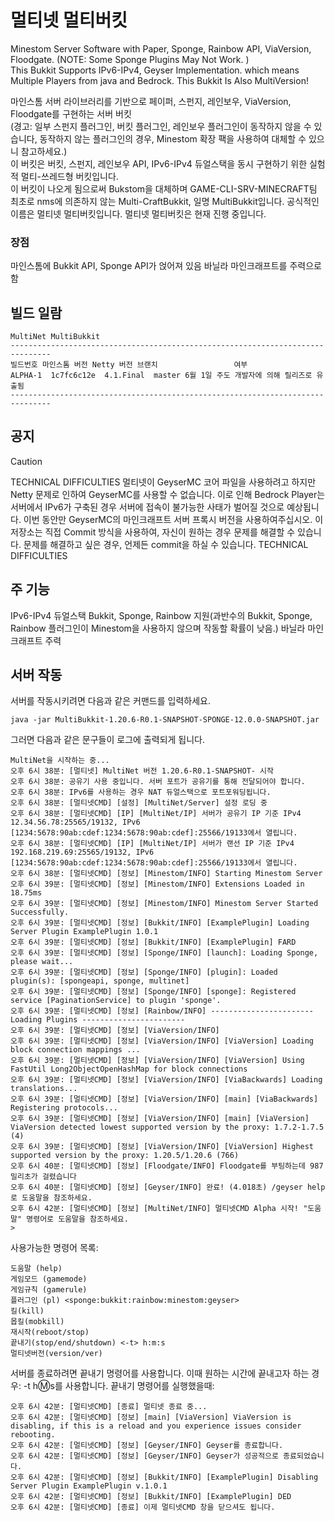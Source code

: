 # 멀티넷 멀티버킷
Minestom Server Software with Paper, Sponge, Rainbow API, ViaVersion, Floodgate. (NOTE: Some Sponge Plugins May Not Work. )                                                                                                                                           
 This Bukkit Supports IPv6-IPv4, Geyser Implementation. which means Multiple Players from java and Bedrock.
 This Bukkit Is Also MultiVersion!                                                                                                                                                                                                                                     
 
마인스톰 서버 라이브러리를 기반으로 페이퍼, 스펀지, 레인보우, ViaVersion, Floodgate를 구현하는 서버 버킷                 
(경고: 일부 스펀지 플러그인, 버킷 플러그인, 레인보우 플러그인이 동작하지 않을 수 있습니다, 동작하지 않는 플러그인의 경우, Minestom 확장 팩을 사용하여 대체할 수 있으니 참고하세요.)                                                                                     
이 버킷은 버킷, 스펀지, 레인보우 API, IPv6-IPv4 듀얼스택을 동시 구현하기 위한 실험적 멀티-쓰레드형 버킷입니다.                               
이 버킷이 나오게 됨으로써 Bukstom을 대체하며 GAME-CLI-SRV-MINECRAFT팀 최초로 nms에 의존하지 않는 Multi-CraftBukkit, 일명 MultiBukkit입니다.
공식적인 이름은 멀티넷 멀티버킷입니다. 
멀티넷 멀티버킷은 현재 진행 중입니다.


### 장점
마인스톰에 Bukkit API, Sponge API가 얹어져 있음
바닐라 마인크래프트를 주력으로 함

## 빌드 일람
```
MultiNet MultiBukkit
-------------------------------------------------------------------------------
빌드번호 마인스톰 버전 Netty 버전 브랜치                 여부
ALPHA-1  1c7fc6c12e  4.1.Final  master 6월 1일 주도 개발자에 의해 릴리즈로 유출됨
-------------------------------------------------------------------------------
```
## 공지
> [!CAUTION]
> TECHNICAL DIFFICULTIES
> 멀티넷이 GeyserMC 코어 파일을 사용하려고 하지만 Netty 문제로 인하여 GeyserMC를 사용할 수 없습니다.
> 이로 인해 Bedrock Player는 서버에서 IPv6가 구축된 경우 서버에 접속이 불가능한 사태가 벌어질 것으로 예상됩니다.
> 이번 동안만 GeyserMC의 마인크래프트 서버 프록시 버전을 사용하여주십시오.
> 이 저장소는 직접 Commit 방식을 사용하여, 자신이 원하는 경우 문제를 해결할 수 있습니다. 문제를 해결하고 싶은 경우, 언제든 commit을 하실 수 있습니다.
> TECHNICAL DIFFICULTIES
## 주 기능
IPv6-IPv4 듀얼스택
Bukkit, Sponge, Rainbow 지원(과반수의 Bukkit, Sponge, Rainbow 플러그인이 Minestom을 사용하지 않으며 작동할 확률이 낮음.)
바닐라 마인크래프트 주력
## 서버 작동
서버를 작동시키려면 다음과 같은 커맨드를 입력하세요.
```
java -jar MultiBukkit-1.20.6-R0.1-SNAPSHOT-SPONGE-12.0.0-SNAPSHOT.jar
```
그러면 다음과 같은 문구들이 로그에 출력되게 됩니다.
```
MultiNet을 시작하는 중...
오후 6시 38분: [멀티넷] MultiNet 버전 1.20.6-R0.1-SNAPSHOT- 시작
오후 6시 38분: 공유기 사용 중입니다. 서버 포트가 공유기를 통해 전달되어야 합니다.
오후 6시 38분: IPv6를 사용하는 경우 NAT 듀얼스택으로 포트포워딩됩니다.
오후 6시 38분: [멀티넷CMD] [설정] [MultiNet/Server] 설정 로딩 중
오후 6시 38분: [멀티넷CMD] [IP] [MultiNet/IP] 서버가 공유기 IP 기준 IPv4 12.34.56.78:25565/19132, IPv6 [1234:5678:90ab:cdef:1234:5678:90ab:cdef]:25566/19133에서 열립니다.
오후 6시 38분: [멀티넷CMD] [IP] [MultiNet/IP] 서버가 랜선 IP 기준 IPv4 192.168.219.69:25565/19132, IPv6 [1234:5678:90ab:cdef:1234:5678:90ab:cdef]:25566/19133에서 열립니다. 
오후 6시 38분: [멀티넷CMD] [정보] [Minestom/INFO] Starting Minestom Server
오후 6시 39분: [멀티넷CMD] [정보] [Minestom/INFO] Extensions Loaded in 18.75ms
오후 6시 39분: [멀티넷CMD] [정보] [Minestom/INFO] Minestom Server Started Successfully.
오후 6시 39분: [멀티넷CMD] [정보] [Bukkit/INFO] [ExamplePlugin] Loading Server Plugin ExamplePlugin 1.0.1
오후 6시 39분: [멀티넷CMD] [정보] [Bukkit/INFO] [ExamplePlugin] FARD
오후 6시 39분: [멀티넷CMD] [정보] [Sponge/INFO] [launch]: Loading Sponge, please wait...
오후 6시 39분: [멀티넷CMD] [정보] [Sponge/INFO] [plugin]: Loaded plugin(s): [spongeapi, sponge, multinet]
오후 6시 39분: [멀티넷CMD] [정보] [Sponge/INFO] [sponge]: Registered service [PaginationService] to plugin 'sponge'.
오후 6시 39분: [멀티넷CMD] [정보] [Rainbow/INFO] ----------------------- Loading Plugins -----------------------
오후 6시 39분: [멀티넷CMD] [정보] [ViaVersion/INFO]
오후 6시 39분: [멀티넷CMD] [정보] [ViaVersion/INFO] [ViaVersion] Loading block connection mappings ...
오후 6시 39분: [멀티넷CMD] [정보] [ViaVersion/INFO] [ViaVersion] Using FastUtil Long2ObjectOpenHashMap for block connections
오후 6시 39분: [멀티넷CMD] [정보] [ViaVersion/INFO] [ViaBackwards] Loading translations...
오후 6시 39분: [멀티넷CMD] [정보] [ViaVersion/INFO] [main] [ViaBackwards] Registering protocols...
오후 6시 39분: [멀티넷CMD] [정보] [ViaVersion/INFO] [main] [ViaVersion] ViaVersion detected lowest supported version by the proxy: 1.7.2-1.7.5 (4)
오후 6시 39분: [멀티넷CMD] [정보] [ViaVersion/INFO] [ViaVersion] Highest supported version by the proxy: 1.20.5/1.20.6 (766)
오후 6시 40분: [멀티넷CMD] [정보] [Floodgate/INFO] Floodgate를 부팅하는데 987밀리초가 걸렸습니다
오후 6시 40분: [멀티넷CMD] [정보] [Geyser/INFO] 완료! (4.018초) /geyser help로 도움말을 참조하세요.
오후 6시 42분: [멀티넷CMD] [정보] [MultiNet/INFO] 멀티넷CMD Alpha 시작! "도움말" 명령어로 도움말을 참조하세요.
>
```
사용가능한 명령어 목록:
```
도움말 (help)
게임모드 (gamemode)
게임규칙 (gamerule)
플러그인 (pl) <sponge:bukkit:rainbow:minestom:geyser>
킬(kill)
몹킬(mobkill)
재시작(reboot/stop)
끝내기(stop/end/shutdown) <-t> h:m:s
멀티넷버전(version/ver)
```
서버를 종료하려면 끝내기 명령어를 사용합니다.
이때 원하는 시간에 끝내고자 하는 경우: -t h:m:s를 사용합니다.
끝내기 명령어를 실행했을때:
```
오후 6시 42분: [멀티넷CMD] [종료] 멀티넷 종료 중...
오후 6시 42분: [멀티넷CMD] [정보] [main] [ViaVersion] ViaVersion is disabling, if this is a reload and you experience issues consider rebooting.
오후 6시 42분: [멀티넷CMD] [정보] [Geyser/INFO] Geyser를 종료합니다.
오후 6시 42분: [멀티넷CMD] [정보] [Geyser/INFO] Geyser가 성공적으로 종료되었습니다.
오후 6시 42분: [멀티넷CMD] [정보] [Bukkit/INFO] [ExamplePlugin] Disabling Server Plugin ExamplePlugin v.1.0.1
오후 6시 42분: [멀티넷CMD] [정보] [Bukkit/INFO] [ExamplePlugin] DED
오후 6시 42분: [멀티넷CMD] [종료] 이제 멀티넷CMD 창을 닫으셔도 됩니다.
```
